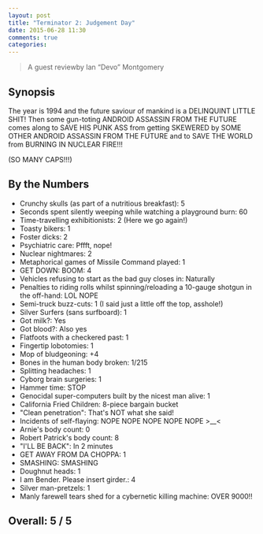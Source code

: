 ```yaml
---
layout: post
title: "Terminator 2: Judgement Day"
date: 2015-06-28 11:30
comments: true
categories:
---
```


> A guest reviewby Ian “Devo” Montgomery

## Synopsis

The year is 1994 and the future saviour of mankind is a DELINQUINT LITTLE SHIT! Then some gun-toting ANDROID ASSASSIN FROM THE FUTURE comes along to SAVE HIS PUNK ASS from getting SKEWERED by SOME OTHER ANDROID ASSASSIN FROM THE FUTURE and to SAVE THE WORLD from BURNING IN NUCLEAR FIRE!!!

(SO MANY CAPS!!!)

## By the Numbers

* Crunchy skulls (as part of a nutritious breakfast): 5
* Seconds spent silently weeping while watching a playground burn: 60
* Time-travelling exhibitionists: 2 (Here we go again!)
* Toasty bikers: 1
* Foster dicks: 2
* Psychiatric care: Pffft, nope!
* Nuclear nightmares: 2
* Metaphorical games of Missile Command played: 1
* GET DOWN: BOOM: 4
* Vehicles refusing to start as the bad guy closes in: Naturally
* Penalties to riding rolls whilst spinning/reloading a 10-gauge shotgun in the off-hand: LOL NOPE
* Semi-truck buzz-cuts: 1 (I said just a little off the top, asshole!)
* Silver Surfers (sans surfboard): 1
* Got milk?: Yes
* Got blood?: Also yes
* Flatfoots with a checkered past: 1
* Fingertip lobotomies: 1
* Mop of bludgeoning: +4
* Bones in the human body broken: 1/215
* Splitting headaches: 1
* Cyborg brain surgeries: 1
* Hammer time: STOP
* Genocidal super-computers built by the nicest man alive: 1
* California Fried Children: 8-piece bargain bucket
* "Clean penetration": That's NOT what she said!
* Incidents of self-flaying: NOPE NOPE NOPE NOPE NOPE >__<
* Arnie's body count: 0
* Robert Patrick's body count: 8
* "I'LL BE BACK": In 2 minutes
* GET AWAY FROM DA CHOPPA: 1
* SMASHING: SMASHING
* Doughnut heads: 1
* I am Bender. Please insert girder.: 4
* Silver man-pretzels: 1
* Manly farewell tears shed for a cybernetic killing machine: OVER 9000!!

## Overall: 5 / 5
